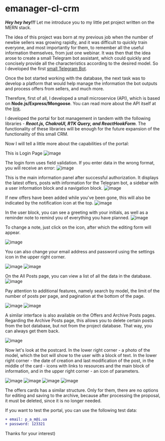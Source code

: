 # emanager-cl-crm


***Hey hey hey!!!***
Let me introduce you to my little pet project written on the MERN stack.

The idea of this project was born at my previous job when the number of newbie sellers was growing rapidly, and it was difficult to quickly train everyone, and most importantly for them, to remember all the useful information themselves, from just one webinar. It was then that the idea arose to create a small Telegram bot assistant, which could quickly and concisely provide all the characteristics according to the desired model. So I developed the first [small Telegram Bot](https://github.com/andrii-petlovanyi/emanager-bot "Repository with EManagerBot").

Once the bot started working with the database, the next task was to develop a platform that would help manage the information the bot outputs and process offers from sellers, and much more.

Therefore, first of all, I developed a small microservice (API), which is based on **Node.js/Express/Mongoose**. You can read more about the API itself at the [link](https://github.com/andrii-petlovanyi/emanager-server-crm "Repository with EManager microservice API").

I developed the portal for bot management in tandem with the following libraries - ***React.js, ChakraUI, RTK Query, and ReactHookForm***. The functionality of these libraries will be enough for the future expansion of the functionality of this small CRM.

Now I will tell a little more about the capabilities of the portal:

This is Login Page
![image](https://user-images.githubusercontent.com/33178699/216046733-777e5d23-7756-43ec-b47a-17b89481f72e.png)

The login form uses field validation. If you enter data in the wrong format, you will receive an error:
![image](https://user-images.githubusercontent.com/33178699/216047854-76de5d1e-8cb9-4e62-82db-2497a91949c3.png)

This is the main information panel after successful authorization. It displays the latest offers, posts with information for the Telegram bot, a sidebar with a user information block and a navigation block.
![image](https://user-images.githubusercontent.com/33178699/216049031-b86d10c0-a980-4dcf-982d-057bfbb824ef.png)

If new offers have been added while you've been gone, this will also be indicated by the notification icon at the top.
![image](https://user-images.githubusercontent.com/33178699/216049948-38106978-8499-499e-8da6-6e33d0f58929.png)

In the user block, you can see a greeting with your initials, as well as a reminder note to remind you of everything you have planned.
![image](https://user-images.githubusercontent.com/33178699/216051771-4cb20ea2-543b-47f0-a7e0-fa36e2661fc2.png)

To change a note, just click on the icon, after which the editing form will appear.

![image](https://user-images.githubusercontent.com/33178699/216053616-277434a3-cf88-4504-88df-3f77d4fdbbf1.png)

You can also change your email address and password using the settings icon in the upper right corner.

![image](https://user-images.githubusercontent.com/33178699/216054321-0b990f0b-740c-4db0-87d1-0c20fc29f0c6.png)
![image](https://user-images.githubusercontent.com/33178699/216054491-204ed55d-aa14-4f6a-9408-e547a1785ea3.png)

On the All Posts page, you can view a list of all the data in the database.
![image](https://user-images.githubusercontent.com/33178699/216057642-4ec78fae-fb94-42b2-84b0-5219df83fc9f.png)

Pay attention to additional features, namely search by model, the limit of the number of posts per page, and pagination at the bottom of the page.

![image](https://user-images.githubusercontent.com/33178699/216058084-1513ef72-f205-4015-9e83-fc022a88d37a.png)
![image](https://user-images.githubusercontent.com/33178699/216058150-8e4a9020-f8dc-4c94-bbb6-b43ddbe07112.png)

A similar interface is also available on the Offers and Archive Posts pages. Regarding the Archive Posts page, this allows you to delete certain posts from the bot database, but not from the project database. That way, you can always get them back.

![image](https://user-images.githubusercontent.com/33178699/216059786-3979311a-70ee-44c8-aad6-4b6f05b088f6.png)

Now let's look at the postcard. In the lower right corner - a photo of the model, which the bot will show to the user with a block of text. In the lower right corner - the date of creation and last modification of the post, in the middle of the card - icons with links to resources and the main block of information, and in the upper right corner - an icon of parameters.

![image](https://user-images.githubusercontent.com/33178699/216061462-fafbbc79-4c8c-4f11-b8f7-acc6c98f2428.png)
![image](https://user-images.githubusercontent.com/33178699/216061583-c053b950-3493-4a89-b55f-8e0fd1bc7cb9.png)
![image](https://user-images.githubusercontent.com/33178699/216063240-d8277aae-d953-4235-ad93-bbd12a255ca8.png)
![image](https://user-images.githubusercontent.com/33178699/216063455-da4fe317-32de-44c0-9353-4bf82a61cd65.png)

The offers cards has a similar structure. Only for them, there are no options for editing and saving to the archive, because after processing the proposal, it must be deleted, since it is no longer needed.

If you want to test the portal, you can use the following test data:

```diff
+ email: p_a_m@i.ua
+ password: 123321
```


Thanks for your interest)




